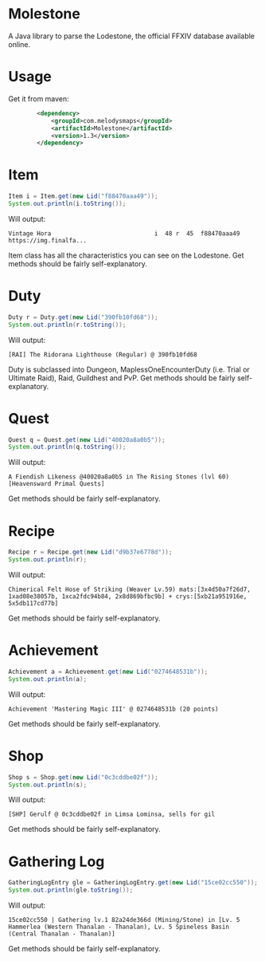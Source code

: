 # Molestone
A Java library to parse the Lodestone, the official FFXIV database available online.

# Usage
Get it from maven:
```xml
        <dependency>
            <groupId>com.melodysmaps</groupId>
            <artifactId>Molestone</artifactId>
            <version>1.3</version>
        </dependency>
```

# Item
```java
Item i = Item.get(new Lid("f88470aaa49"));
System.out.println(i.toString());
```
Will output:
```
Vintage Hora                             i  48 r  45  f88470aaa49 https://img.finalfa...
```
Item class has all the characteristics you can see on the Lodestone. Get methods should be fairly self-explanatory.

# Duty
```java
Duty r = Duty.get(new Lid("390fb10fd68"));
System.out.println(r.toString());
```
Will output:
```
[RAI] The Ridorana Lighthouse (Regular) @ 390fb10fd68
```
Duty is subclassed into Dungeon, MaplessOneEncounterDuty (i.e. Trial or Ultimate Raid), Raid, Guildhest and PvP. Get methods should be fairly self-explanatory.

# Quest
```java
Quest q = Quest.get(new Lid("40020a8a0b5"));
System.out.println(q.toString());
```
Will output:
```
A Fiendish Likeness @40020a8a0b5 in The Rising Stones (lvl 60) [Heavensward Primal Quests]
```
Get methods should be fairly self-explanatory.

# Recipe
```java
Recipe r = Recipe.get(new Lid("d9b37e6778d"));
System.out.println(r);
```
Will output:
```
Chimerical Felt Hose of Striking (Weaver Lv.59) mats:[3x4d50a7f26d7, 1xad08e38057b, 1xca2fdc94b84, 2x8d869bfbc9b] + crys:[5xb21a951916e, 5x5db117cd77b]
```
Get methods should be fairly self-explanatory.

# Achievement
```java
Achievement a = Achievement.get(new Lid("0274648531b"));
System.out.println(a);
```
Will output:
```
Achievement 'Mastering Magic III' @ 0274648531b (20 points)
```
Get methods should be fairly self-explanatory.

# Shop
```java
Shop s = Shop.get(new Lid("0c3cddbe02f"));
System.out.println(s);
```
Will output:
```
[SHP] Gerulf @ 0c3cddbe02f in Limsa Lominsa, sells for gil
```
Get methods should be fairly self-explanatory.

# Gathering Log
```java
GatheringLogEntry gle = GatheringLogEntry.get(new Lid("15ce02cc550"));
System.out.println(gle.toString());
```
Will output:
```
15ce02cc550 | Gathering lv.1 82a24de366d (Mining/Stone) in [Lv. 5 Hammerlea (Western Thanalan - Thanalan), Lv. 5 Spineless Basin (Central Thanalan - Thanalan)]
```
Get methods should be fairly self-explanatory.
